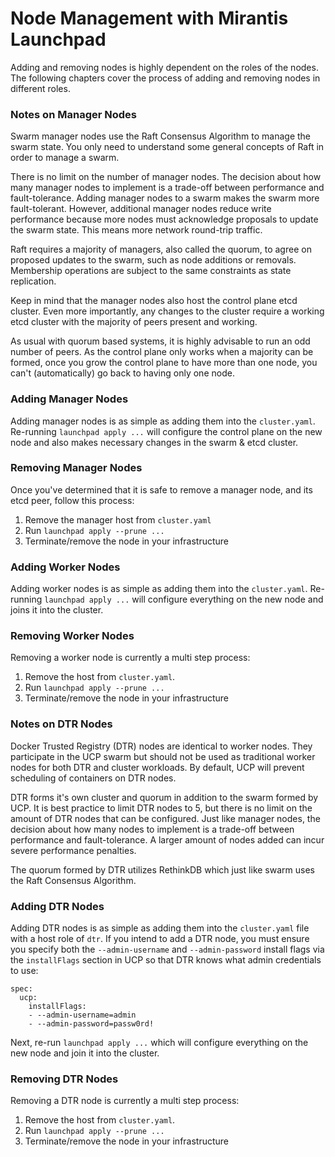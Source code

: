 # Node Management with Mirantis Launchpad

Adding and removing nodes is highly dependent on the roles of the nodes. The following chapters cover the process of adding and removing nodes in different roles.

### Notes on Manager Nodes

Swarm manager nodes use the Raft Consensus Algorithm to manage the swarm state. You only need to understand some general concepts of Raft in order to manage a swarm.

There is no limit on the number of manager nodes. The decision about how many manager nodes to implement is a trade-off between performance and fault-tolerance. Adding manager nodes to a swarm makes the swarm more fault-tolerant. However, additional manager nodes reduce write performance because more nodes must acknowledge proposals to update the swarm state. This means more network round-trip traffic.

Raft requires a majority of managers, also called the quorum, to agree on proposed updates to the swarm, such as node additions or removals. Membership operations are subject to the same constraints as state replication.

Keep in mind that the manager nodes also host the control plane etcd cluster. Even more importantly, any changes to the cluster require a working etcd cluster with the majority of peers present and working.

As usual with quorum based systems, it is highly advisable to run an odd number of peers. As the control plane only works when a majority can be formed, once you grow the control plane to have more than one node, you can't (automatically) go back to having only one node.

### Adding Manager Nodes

Adding manager nodes is as simple as adding them into the `cluster.yaml`. Re-running `launchpad apply ...` will configure the control plane on the new node and also makes necessary changes in the swarm & etcd cluster.

### Removing Manager Nodes

Once you've determined that it is safe to remove a manager node, and its etcd peer, follow this process:

1. Remove the manager host from `cluster.yaml`
2. Run `launchpad apply --prune ...`
3. Terminate/remove the node in your infrastructure

### Adding Worker Nodes

Adding worker nodes is as simple as adding them into the `cluster.yaml`. Re-running `launchpad apply ...` will configure everything on the new node and joins it into the cluster.

### Removing Worker Nodes

Removing a worker node is currently a multi step process:

1. Remove the host from `cluster.yaml`.
2. Run `launchpad apply --prune ...`
3. Terminate/remove the node in your infrastructure

### Notes on DTR Nodes

Docker Trusted Registry (DTR) nodes are identical to worker nodes. They participate in the UCP swarm but should not be used as traditional worker nodes for both DTR and cluster workloads. By default, UCP will prevent scheduling of containers on DTR nodes.

DTR forms it's own cluster and quorum in addition to the swarm formed by UCP. It is best practice to limit DTR nodes to 5, but there is no limit on the amount of DTR nodes that can be configured. Just like manager nodes, the decision about how many nodes to implement is a trade-off between performance and fault-tolerance. A larger amount of nodes added can incur severe performance penalties.

The quorum formed by DTR utilizes RethinkDB which just like swarm uses the Raft Consensus Algorithm.

### Adding DTR Nodes

Adding DTR nodes is as simple as adding them into the `cluster.yaml` file with a host role of `dtr`. If you intend to add a DTR node, you must ensure you specify both the `--admin-username` and `--admin-password` install flags via the `installFlags` section in UCP so that DTR knows what admin credentials to use:

```
spec:
  ucp:
    installFlags:
    - --admin-username=admin
    - --admin-password=passw0rd!
```

Next, re-run `launchpad apply ...` which will configure everything on the new node and join it into the cluster.

### Removing DTR Nodes

Removing a DTR node is currently a multi step process:

1. Remove the host from `cluster.yaml`.
2. Run `launchpad apply --prune ...`
3. Terminate/remove the node in your infrastructure


